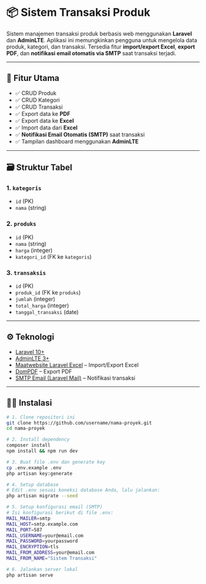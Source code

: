 # 📦 Sistem Transaksi Produk

Sistem manajemen transaksi produk berbasis web menggunakan **Laravel** dan **AdminLTE**. Aplikasi ini memungkinkan pengguna untuk mengelola data produk, kategori, dan transaksi. Tersedia fitur **import/export Excel**, **export PDF**, dan **notifikasi email otomatis via SMTP** saat transaksi terjadi.

---

## 🚀 Fitur Utama

- ✅ CRUD Produk
- ✅ CRUD Kategori
- ✅ CRUD Transaksi
- ✅ Export data ke **PDF**
- ✅ Export data ke **Excel**
- ✅ Import data dari **Excel**
- ✅ **Notifikasi Email Otomatis (SMTP)** saat transaksi
- ✅ Tampilan dashboard menggunakan **AdminLTE**

---

## 🗃️ Struktur Tabel

### 1. `kategoris`
- `id` (PK)
- `nama` (string)

### 2. `produks`
- `id` (PK)
- `nama` (string)
- `harga` (integer)
- `kategori_id` (FK ke `kategoris`)

### 3. `transaksis`
- `id` (PK)
- `produk_id` (FK ke `produks`)
- `jumlah` (integer)
- `total_harga` (integer)
- `tanggal_transaksi` (date)

---

## ⚙️ Teknologi

- [Laravel 10+](https://laravel.com/)
- [AdminLTE 3+](https://adminlte.io/)
- [Maatwebsite Laravel Excel](https://laravel-excel.com/) – Import/Export Excel
- [DomPDF](https://github.com/barryvdh/laravel-dompdf) – Export PDF
- [SMTP Email (Laravel Mail)](https://laravel.com/docs/mail) – Notifikasi transaksi

---

## 🧑‍💻 Instalasi

```bash
# 1. Clone repositori ini
git clone https://github.com/username/nama-proyek.git
cd nama-proyek

# 2. Install dependency
composer install
npm install && npm run dev

# 3. Buat file .env dan generate key
cp .env.example .env
php artisan key:generate

# 4. Setup database
# Edit .env sesuai koneksi database Anda, lalu jalankan:
php artisan migrate --seed

# 5. Setup konfigurasi email (SMTP)
# Isi konfigurasi berikut di file .env:
MAIL_MAILER=smtp
MAIL_HOST=smtp.example.com
MAIL_PORT=587
MAIL_USERNAME=your@email.com
MAIL_PASSWORD=yourpassword
MAIL_ENCRYPTION=tls
MAIL_FROM_ADDRESS=your@email.com
MAIL_FROM_NAME="Sistem Transaksi"

# 6. Jalankan server lokal
php artisan serve
